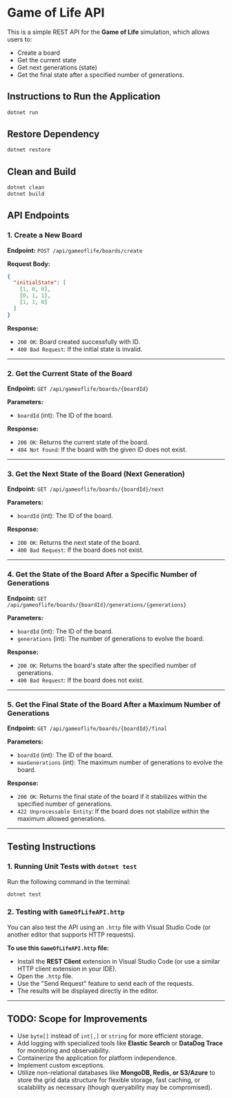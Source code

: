 # Game of Life API

This is a simple REST API for the **Game of Life** simulation, which allows users to:
- Create a board
- Get the current state
- Get next generations (state)
- Get the final state after a specified number of generations.

## Instructions to Run the Application
```sh
dotnet run
```

## Restore Dependency
```sh
dotnet restore
```

## Clean and Build
```sh
dotnet clean
dotnet build
```

## API Endpoints

### 1. Create a New Board
**Endpoint:** `POST /api/gameoflife/boards/create`

**Request Body:**
```json
{
  "initialState": [
    [1, 0, 0],
    [0, 1, 1],
    [1, 1, 0]
  ]
}
```

**Response:**
- `200 OK`: Board created successfully with ID.
- `400 Bad Request`: If the initial state is invalid.

---

### 2. Get the Current State of the Board
**Endpoint:** `GET /api/gameoflife/boards/{boardId}`

**Parameters:**
- `boardId` (int): The ID of the board.

**Response:**
- `200 OK`: Returns the current state of the board.
- `404 Not Found`: If the board with the given ID does not exist.

---

### 3. Get the Next State of the Board (Next Generation)
**Endpoint:** `GET /api/gameoflife/boards/{boardId}/next`

**Parameters:**
- `boardId` (int): The ID of the board.

**Response:**
- `200 OK`: Returns the next state of the board.
- `400 Bad Request`: If the board does not exist.

---

### 4. Get the State of the Board After a Specific Number of Generations
**Endpoint:** `GET /api/gameoflife/boards/{boardId}/generations/{generations}`

**Parameters:**
- `boardId` (int): The ID of the board.
- `generations` (int): The number of generations to evolve the board.

**Response:**
- `200 OK`: Returns the board's state after the specified number of generations.
- `400 Bad Request`: If the board does not exist.

---

### 5. Get the Final State of the Board After a Maximum Number of Generations
**Endpoint:** `GET /api/gameoflife/boards/{boardId}/final`

**Parameters:**
- `boardId` (int): The ID of the board.
- `maxGenerations` (int): The maximum number of generations to evolve the board.

**Response:**
- `200 OK`: Returns the final state of the board if it stabilizes within the specified number of generations.
- `422 Unprocessable Entity`: If the board does not stabilize within the maximum allowed generations.

---

## Testing Instructions

### 1. Running Unit Tests with `dotnet test`
Run the following command in the terminal:
```sh
dotnet test
```

### 2. Testing with `GameOfLifeAPI.http`
You can also test the API using an `.http` file with Visual Studio Code (or another editor that supports HTTP requests).

**To use this `GameOfLifeAPI.http` file:**
- Install the **REST Client** extension in Visual Studio Code (or use a similar HTTP client extension in your IDE).
- Open the `.http` file.
- Use the "Send Request" feature to send each of the requests.
- The results will be displayed directly in the editor.

---

## TODO: Scope for Improvements

- Use `byte[]` instead of `int[,]` or `string` for more efficient storage.
- Add logging with specialized tools like **Elastic Search** or **DataDog Trace** for monitoring and observability.
- Containerize the application for platform independence.
- Implement custom exceptions.
- Utilize non-relational databases like **MongoDB, Redis, or S3/Azure** to store the grid data structure for flexible storage, fast caching, or scalability as necessary (though queryability may be compromised).
